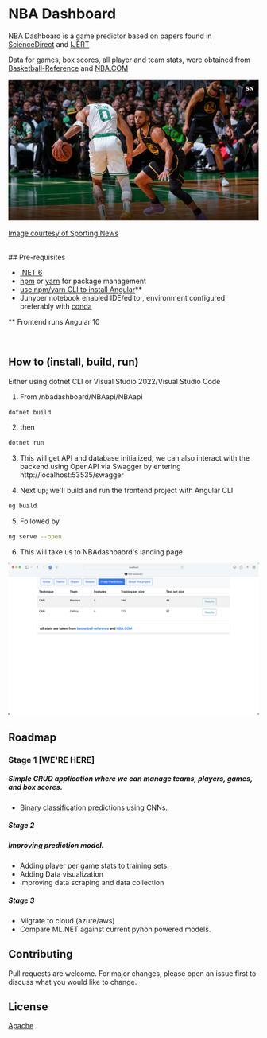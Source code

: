 # NBA Dashboard

NBA Dashboard is a game predictor based on papers found in [ScienceDirect](https://www.sciencedirect.com/science/article/pii/S2210832717301485) and [IJERT](https://www.ijert.org/prediction-of-winning-team-using-machine-learning)

Data for games, box scores, all player and team stats, were obtained from [Basketball-Reference](http://basketball-reference.com) and [NBA.COM](https://www.nba.com)
  
![2021 NBA Finals - Bucks vs Suns](nba-predictions/images/2022finals.png "2022 NBA Finals")

[Image courtesy of Sporting News](https://www.sportingnews.com/us)

<br>
## Pre-requisites

* [.NET 6](https://dotnet.microsoft.com/en-us/download)
* [npm](https://nodejs.org/en/download/) or [yarn](https://classic.yarnpkg.com/lang/en/docs/install/#mac-stable) for package management
* [use npm/yarn CLI to install Angular](https://angular.io/guide/setup-local)**
* Junyper notebook enabled IDE/editor, environment configured preferably with [conda](https://docs.conda.io/en/latest/)

** Frontend runs Angular 10

<br>

## How to (install, build, run)

Either using dotnet CLI or Visual Studio 2022/Visual Studio Code

1. From /nbadashboard/NBAapi/NBAapi
```bash
dotnet build
```
2. then
```bash
dotnet run
```
3. This will get API and database initialized, we can also interact with the backend using OpenAPI via Swagger by entering http://localhost:53535/swagger

4. Next up; we'll build and run the frontend project with Angular CLI
```bash
ng build
```
5. Followed by
```bash
ng serve --open
```
6. This will take us to NBAdashbaord's landing page

![NBADashboard](nba-predictions/images/dashboard.png "NBADashboard")

## Roadmap 
### **Stage 1** [WE'RE HERE] 
##### Simple CRUD application where we can manage teams, players, games, and box scores.
 * Binary classification predictions using CNNs.

##### **Stage 2**
##### Improving prediction model.
  * Adding player per game stats to training sets.
  * Adding Data visualization
  * Improving data scraping and data collection

##### **Stage 3**
 * Migrate to cloud (azure/aws)
 * Compare ML.NET against current pyhon powered models.

## Contributing
Pull requests are welcome. For major changes, please open an issue first to discuss what you would like to change.



## License
[Apache](https://apache.org/licenses/LICENSE-2.0)
